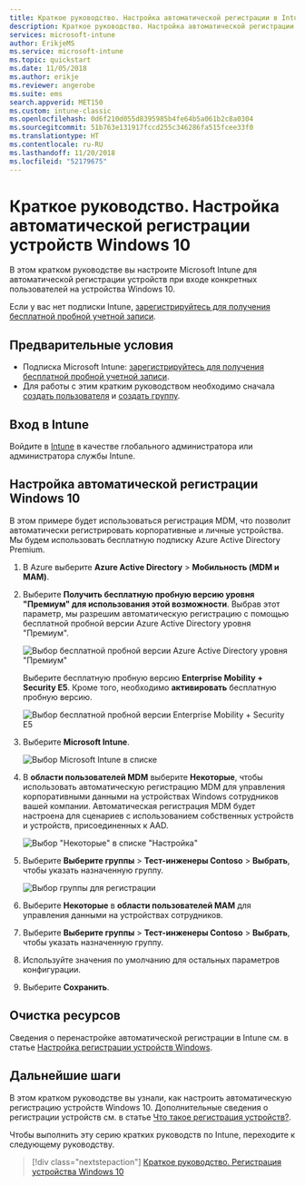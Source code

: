 ```yaml
---
title: Краткое руководство. Настройка автоматической регистрации в Intune
description: Краткое руководство. Настройка автоматической регистрации устройств Windows 10 в Intune.
services: microsoft-intune
author: ErikjeMS
ms.service: microsoft-intune
ms.topic: quickstart
ms.date: 11/05/2018
ms.author: erikje
ms.reviewer: angerobe
ms.suite: ems
search.appverid: MET150
ms.custom: intune-classic
ms.openlocfilehash: 0d6f210d055d8395985b4fe64b5a061b2c8a0304
ms.sourcegitcommit: 51b763e131917fccd255c346286fa515fcee33f0
ms.translationtype: HT
ms.contentlocale: ru-RU
ms.lasthandoff: 11/20/2018
ms.locfileid: "52179675"
---
```

# <a name="quickstart-set-up-automatic-enrollment-for-windows-10-devices"></a>Краткое руководство. Настройка автоматической регистрации устройств Windows 10

В этом кратком руководстве вы настроите Microsoft Intune для автоматической регистрации устройств при входе конкретных пользователей на устройства Windows 10.

Если у вас нет подписки Intune, [зарегистрируйтесь для получения бесплатной пробной учетной записи](free-trial-sign-up.md).

## <a name="prerequisites"></a>Предварительные условия

- Подписка Microsoft Intune: [зарегистрируйтесь для получения бесплатной пробной учетной записи](free-trial-sign-up.md).
- Для работы с этим кратким руководством необходимо сначала [создать пользователя](quickstart-create-user.md) и [создать группу](quickstart-create-group.md).

## <a name="sign-in-to-intune"></a>Вход в Intune

Войдите в [Intune](https://aka.ms/intuneportal) в качестве глобального администратора или администратора службы Intune.

## <a name="set-up-windows-10-automatic-enrollment"></a>Настройка автоматической регистрации Windows 10

В этом примере будет использоваться регистрация MDM, что позволит автоматически регистрировать корпоративные и личные устройства. Мы будем использовать бесплатную подписку Azure Active Directory Premium.

1. В Azure выберите **Azure Active Directory** > **Мобильность (MDM и MAM)**.
2. Выберите **Получить бесплатную пробную версию уровня "Премиум" для использования этой возможности**. Выбрав этот параметр, мы разрешим автоматическую регистрацию с помощью бесплатной пробной версии Azure Active Directory уровня "Премиум". 

    ![Выбор бесплатной пробной версии Azure Active Directory уровня "Премиум"](media/quickstart-setup-auto-enrollment/quickstart-setup-auto-enrollment-01.png)

    Выберите бесплатную пробную версию **Enterprise Mobility + Security E5**. Кроме того, необходимо **активировать** бесплатную пробную версию.

    ![Выбор бесплатной пробной версии Enterprise Mobility + Security E5](media/quickstart-setup-auto-enrollment/quickstart-setup-auto-enrollment-02.png)

3. Выберите **Microsoft Intune**. 

    ![Выбор Microsoft Intune в списке](media/quickstart-setup-auto-enrollment/quickstart-setup-auto-enrollment-03.png)

4. В **области пользователей MDM** выберите **Некоторые**, чтобы использовать автоматическую регистрацию MDM для управления корпоративными данными на устройствах Windows сотрудников вашей компании. Автоматическая регистрация MDM будет настроена для сценариев с использованием собственных устройств и устройств, присоединенных к AAD.

    ![Выбор "Некоторые" в списке "Настройка"](media/quickstart-setup-auto-enrollment/quickstart-setup-auto-enrollment-04.png)

5. Выберите **Выберите группы** > **Тест-инженеры Contoso** > **Выбрать**, чтобы указать назначенную группу.

    ![Выбор группы для регистрации](media/quickstart-setup-auto-enrollment/quickstart-setup-auto-enrollment-05.png)

6. Выберите **Некоторые** в **области пользователей MAM** для управления данными на устройствах сотрудников.
7. Выберите **Выберите группы** > **Тест-инженеры Contoso** > **Выбрать**, чтобы указать назначенную группу. 
8. Используйте значения по умолчанию для остальных параметров конфигурации.
9. Выберите **Сохранить**.

## <a name="clean-up-resources"></a>Очистка ресурсов

Сведения о перенастройке автоматической регистрации в Intune см. в статье [Настройка регистрации устройств Windows](windows-enroll.md).

## <a name="next-steps"></a>Дальнейшие шаги

В этом кратком руководстве вы узнали, как настроить автоматическую регистрацию устройств Windows 10. Дополнительные сведения о регистрации устройств см. в статье [Что такое регистрация устройств?](device-enrollment.md).

Чтобы выполнить эту серию кратких руководств по Intune, переходите к следующему руководству.

> [!div class="nextstepaction"]
> [Краткое руководство. Регистрация устройства Windows 10](quickstart-enroll-windows-device.md)